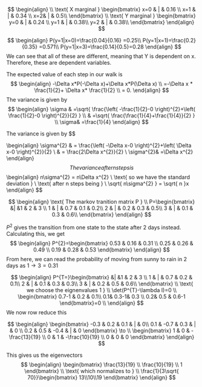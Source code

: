 $$
\begin{align} \\
\text{ X marginal }
\begin{bmatrix}
x=0 & | & 0.16 \\
x=1 & | & 0.34 \\
x=2& | &  0.5\\
\end{bmatrix} \\
\text{ Y marginal } 
\begin{bmatrix}
y=0 & | & 0.24 \\
y=1 & | &  0.38\\
y=2 & | &  0.38\\
\end{bmatrix}
\end{align}
$$

$$
\begin{align}
P(y=1|x=0)=\frac{0.04}{0.16} =0.25\\
P(y=1|x=1)=\frac{0.2}{0.35} =0.571\\
P(y=1|x=3)=\frac{0.14}{0.5}=0.28
\end{align}
$$
We can see that all of these are different, meaning that Y is dependent on x. Therefore, these are dependent variables.


The expected value of each step in our walk is 
$$
\begin{align}
-\Delta x*P(-\Delta x)+\Delta x*P(\Delta x) \\
=-\Delta x * \frac{1}{2}+ \Delta x* \frac{1}{2} \\
= 0.
\end{align}
$$
The variance is given by 
$$
\begin{align}
\sigma & =\sqrt{ \frac{\left( -\frac{1}{2}-0 \right)^{2}+\left( \frac{1}{2}-0 \right)^{2}}{2} } \\
 & =\sqrt{ \frac{\frac{1}{4}+\frac{1}{4}}{2} } \\
 \sigma& =\frac{1}{4}
\end{align}
$$

The variance is given by 
$$

\begin{align}
\sigma^{2} & = \frac{\left( -\Delta x-0 \right)^{2}+\left( \Delta x-0 \right)^{2}}{2} \\
 & = \frac{2\Delta x^{2}}{2}  \\
 \sigma^{2}& =\Delta x^{2}
\end{align}
$$
The variance after n steps is 
$$
\begin{align}
n\sigma^{2} = n\Delta x^{2} \\
\text{ so we have the standard deviation } \\
\text{  after n steps being } \\
\sqrt{ n\sigma^{2} } = \sqrt{ n }x
\end{align}
$$



$$
\begin{align}
\text{ The markov tranition matrix P } \\
P=\begin{bmatrix}
 &| &1 & 2 & 3 \\
1 & | & 0.7 & 0.1 & 0.2\\
2 & | &  0.2 & 0.3 & 0.5\\
3 & | & 0.1 & 0.3 & 0.6\\   
\end{bmatrix}
\end{align}
$$

$P^{2}$ gives the transition from one state to the state after 2 days instead. 
Calculating this, we get
$$
\begin{align}
P^{2}=\begin{bmatrix}
0.53 & 0.16 & 0.31 \\
0.25 & 0.26 & 0.49 \\
0.19 & 0.28 & 0.53
\end{bmatrix}
\end{align}
$$
From here, we can read the probability of moving from sunny to rain in 2 days as $1\to 3=0.31$

$$
\begin{align}
P^{T=}\begin{bmatrix}
 &| &1 & 2 & 3 \\
1 & | & 0.7 & 0.2 & 0.1\\
2 & | &  0.1 & 0.3 & 0.3\\
3 & | & 0.2 & 0.5 & 0.6\\   
\end{bmatrix} \\
\text{ we choose the eignenvalues 1 } \\
\det(P^{T}-\lambda I)=0 \\
\begin{bmatrix}
0.7-1  & 0.2 & 0.1\\
 0.1& 0.3-1& 0.3 \\
 0.2& 0.5 & 0.6-1
\end{bmatrix}=0 \\
\end{align}
$$
We now row reduce this

$$
\begin{align}
\begin{bmatrix}
-0.3 & 0.2 & 0.1 & | & 0\\
0.1 & -0.7 & 0.3 & | & 0 \\
0.2 & 0.5 & -0.4 & | & 0
\end{bmatrix} \to   \\
\begin{bmatrix}
 1 & 0 & -\frac{13}{19} \\
0 & 1 & -\frac{10}{19} \\
0 & 0 & 0
\end{bmatrix}
\end{align}
$$

This gives us the eigenvectors $$
\begin{align}
\begin{bmatrix}
\frac{13}{19} \\
\frac{10}{19} \\
1
\end{bmatrix} \\
\text{ which normalizes to } \\
\frac{1}{3\sqrt{ 70}}\begin{bmatrix}
13\\10\\19
\end{bmatrix}
\end{align}
$$



